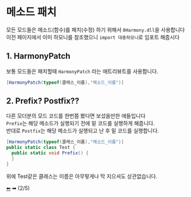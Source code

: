# 메소드 패치
모든 모드들은 메소드(함수)를 패치(수정) 하기 위해서 `0Harmony.dll`을 사용합니다      
이전 페이지에서 이미 하모니를 참조했으니 `import 대충하모니`로 임포트 해줍시다

## 1. HarmonyPatch 
보통 모드들은 패치할때 `HarmonyPatch` 라는 애트리뷰트를 사용합니다.    
```c#
[HarmonyPatch(typeof(클래스_이름),"메소드_이름")]
```

## 2. Prefix? Postfix??
다른 모더분의 모드 코드를 한번쯤 봤다면 보섰을만한 애들입니다     
`Prefix`는 해당 메소드가 실행되기 전에 밑 코드를 실행하게 해줍니다.     
반대로 `Postfix`는 해당 메소드가 실행되고 난 후 밑 코드를 실행합니다.

```c#
[HarmonyPatch(typeof(클래스_이름),"메소드_이름")]
public static class Test {
  public static void Prefix() {
  }
}
```
위에 Test같은 클래스는 이름은 아무렇게나 막 지으셔도 상관없습니다.


[⬅](https://github.com/NoBrain0917/ADOFAI-Mod-Development-Guide/blob/main/README.md) ➡ (2/5)
